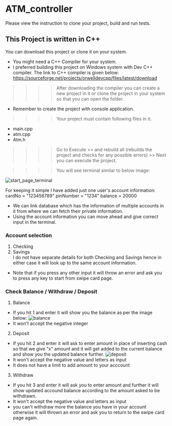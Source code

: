 # ATM_controller

Please view the instruction to clone your project, build and run tests.

 ## This Project is written in C++

You can download this project or clone it on your system.

* You might need a C++ Compiler for your system. 
* I preferred building this project on Windows system with Dev C++ compiler.
The link to C++ compiler is given below:
https://sourceforge.net/projects/orwelldevcpp/files/latest/download

>>>> After downloading the compiler you can create a new project in it or clone the project in your system so that you can open the folder.
* Remember to create the project with console application.

>>>> Your project must contain following files in it.
* main.cpp
* atm.cpp
* Atm.h

>>>> Go to Execute >> and rebuild all (rebuilds the project and checks for any possible errors) >>  Next you can execute the project.

>>>> You will see terminal similar to below image:

![start_page_terminal](https://user-images.githubusercontent.com/64508477/101829657-56ab3900-3b01-11eb-91e6-86d7308ed9fa.jpg)

For keeping it simple I have added just one user's account information:
cardNo = "123456789"
pinNumber = "1234"
balance = 20000

* We can link database which has the information of multiple accounts in it from where we can fetch their private information.
* Using the account information you can move ahead and give correct input in the terminal.

### Account selection
1. Checking
2. Savings\
I do not have separate details for both Checking and Savings hence in either case it will look up to the same account information.
* Note that if you press any other input it will throw an error and ask you to press any key to start from swipe card page.

### Check Balance / Withdraw / Deposit

1. Balance
* If you hit 1 and enter it will show you the balance as per the image below:
![balance](https://user-images.githubusercontent.com/64508477/101832711-de934200-3b05-11eb-964d-2633370d6f79.jpg)
* It won't accept the negative integer

2. Deposit
* If you hit 2 and enter it will ask to enter amount in place of inserting cash so that we give "x" amount and it will get added to the current balance and show you the updated balance further.
![deposit](https://user-images.githubusercontent.com/64508477/101832995-582b3000-3b06-11eb-99bd-954073b00d04.jpg)
* It won't accept the negative value and letters as input
* It does not have a limit to add amount to your acccount

3. Withdraw
* If you hit 3 and enter it will ask you to enter amount and further it will show updated accound balance according to the amount asked to be withdrawn.
* It won't accept the negative value and letters as input
* you can't withdraw more the balance you have in your account otherwise it will thrown an error and ask you to return to the swipe card page again.

